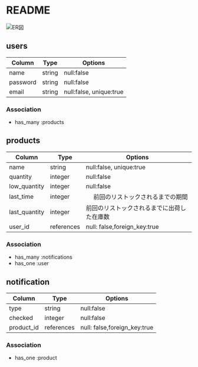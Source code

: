 # README
![ER図](https://user-images.githubusercontent.com/66255429/95590841-85654e80-0a81-11eb-9321-eedba50e416f.png)

## users
|Column  |Type  |Options   |
|--------|------|----------|
|name    |string|null:false|
|password|string|null:false|
|email   |string|null:false, unique:true|

### Association
- has_many :products

## products
|Column       |Type      |Options   |
|-------------|----------|----------|
|name         |string    |null:false, unique:true|      製品名
|quantity     |integer   |null:false|                   在庫数
|low_quantity |integer   |null:false|　                 在庫切れ通知個数
|last_time    |integer   |　                            前回のリストックされるまでの期間
|last_quantity|integer   |                              前回のリストックされるまでに出荷した在庫数
|user_id      |references|null: false,foreign_key:true|

### Association
- has_many :notifications
- has_one :user

## notification
|Column    |Type      |Options    |
|----------|----------|-----------|
|type      |string    |null:false |                     通知の種類
|checked   |integer   |null:false |                     通知確認
|product_id|references|null: false,foreign_key:true|

### Association
- has_one :product
